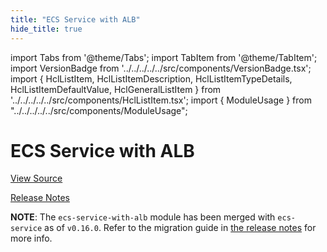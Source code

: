 ```yaml
---
title: "ECS Service with ALB"
hide_title: true
---
```


import Tabs from '@theme/Tabs';
import TabItem from '@theme/TabItem';
import VersionBadge from '../../../../../src/components/VersionBadge.tsx';
import { HclListItem, HclListItemDescription, HclListItemTypeDetails, HclListItemDefaultValue, HclGeneralListItem } from '../../../../../src/components/HclListItem.tsx';
import { ModuleUsage } from "../../../../../src/components/ModuleUsage";

<VersionBadge repoTitle="Amazon ECS" version="0.35.14" lastModifiedVersion="0.24.1"/>

# ECS Service with ALB

<a href="https://github.com/gruntwork-io/terraform-aws-ecs/tree/v0.35.14/modules/ecs-service-with-alb" className="link-button" title="View the source code for this module in GitHub.">View Source</a>

<a href="https://github.com/gruntwork-io/terraform-aws-ecs/releases/tag/v0.24.1" className="link-button" title="Release notes for only versions which impacted this module.">Release Notes</a>

**NOTE**: The `ecs-service-with-alb` module has been merged with `ecs-service` as of `v0.16.0`. Refer to the migration
guide in [the release notes](https://github.com/gruntwork-io/terraform-aws-ecs/releases/tag/v0.16.0) for more info.


<!-- ##DOCS-SOURCER-START
{
  "originalSources": [
    "https://github.com/gruntwork-io/terraform-aws-ecs/tree/v0.35.14/modules/ecs-service-with-alb/readme.md",
    "https://github.com/gruntwork-io/terraform-aws-ecs/tree/v0.35.14/modules/ecs-service-with-alb/variables.tf",
    "https://github.com/gruntwork-io/terraform-aws-ecs/tree/v0.35.14/modules/ecs-service-with-alb/outputs.tf"
  ],
  "sourcePlugin": "module-catalog-api",
  "hash": "81b083ba489e908e35611038c67dadf5"
}
##DOCS-SOURCER-END -->

